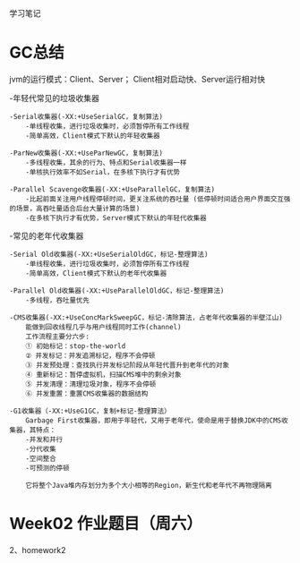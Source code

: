 学习笔记


# GC总结

jvm的运行模式：Client、Server； Client相对启动快、Server运行相对快


-年轻代常见的垃圾收集器

    -Serial收集器(-XX:+UseSerialGC，复制算法)
        -单线程收集，进行垃圾收集时，必须暂停所有工作线程
        -简单高效，Client模式下默认的年轻收集器

    -ParNew收集器(-XX:+UseParNewGC，复制算法)
        -多线程收集，其余的行为、特点和Serial收集器一样
        -单核执行效率不如Serial，在多核下执行才有优势

    -Parallel Scavenge收集器(-XX:+UseParallelGC，复制算法)
        -比起前面关注用户线程停顿时间，更关注系统的吞吐量 (低停顿时间适合用户界面交互强的场景，高吞吐量适合后台大量计算的场景)
        -在多核下执行才有优势，Server模式下默认的年轻代收集器


-常见的老年代收集器
        
    -Serial Old收集器(-XX:+UseSerialOldGC，标记-整理算法)
        -单线程收集，进行垃圾收集时，必须暂停所有工作线程
        -简单高效，Client模式下默认的老年代收集器

    -Parallel Old收集器(-XX:+UseParallelOldGC，标记-整理算法)
        -多线程，吞吐量优先

    -CMS收集器(-XX:+UseConcMarkSweepGC，标记-清除算法，占老年代收集器的半壁江山)
        能做到回收线程几乎与用户线程同时工作(channel)
        工作流程主要分六步:
        ① 初始标记：stop-the-world
        ② 并发标记：并发追溯标记，程序不会停顿
        ③ 并发预处理：查找执行并发标记阶段从年轻代晋升到老年代的对象
        ④ 重新标记：暂停虚拟机，扫描CMS堆中的剩余对象
        ⑤ 并发清理：清理垃圾对象，程序不会停顿
        ⑥ 并发重置：重置CMS收集器的数据结构

    -G1收集器（-XX:+UseG1GC，复制+标记-整理算法）
        Garbage First收集器，即用于年轻代，又用于老年代，使命是用于替换JDK中的CMS收集器，其特点：
        -并发和并行
        -分代收集
        -空间整合
        -可预测的停顿

        它将整个Java堆内存划分为多个大小相等的Region，新生代和老年代不再物理隔离



# Week02 作业题目（周六）
2、homework2
